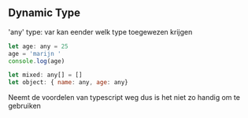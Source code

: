 ## Dynamic Type
'any' type: var kan eender welk type toegewezen krijgen
```javascript
let age: any = 25
age = 'marijn '
console.log(age)

let mixed: any[] = []
let object: { name: any, age: any}
```
Neemt de voordelen van typescript weg dus is het niet zo handig om te gebruiken